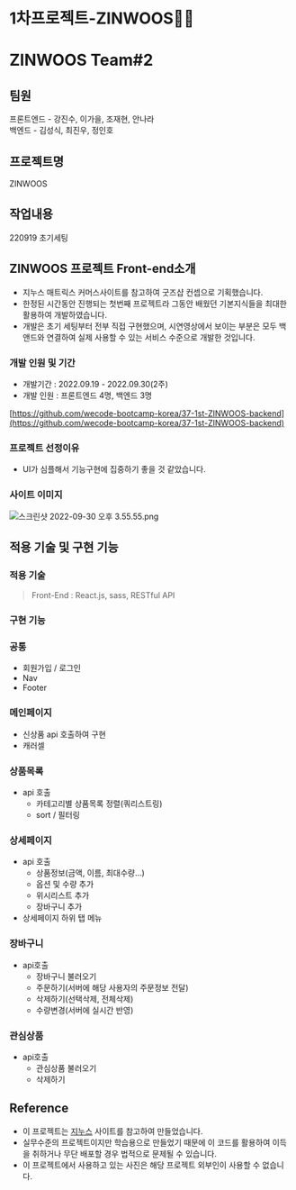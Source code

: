 # 1차프로젝트-ZINWOOS👏🏻

# ZINWOOS Team#2

## 팀원

프론트엔드 - 강진수, 이가을, 조재현, 안나라  
백엔드 - 김성식, 최진우, 정인호

## 프로젝트명

ZINWOOS

## 작업내용

220919 초기세팅

## ZINWOOS **프로젝트 Front-end소개**

- 지누스 매트릭스 커머스사이트를 참고하여 굿즈샵 컨셉으로 기획했습니다.
- 한정된 시간동안 진행되는 첫번째 프로젝트라 그동안 배웠던 기본지식들을 최대한 활용하여 개발하였습니다.
- 개발은 초기 세팅부터 전부 직접 구현했으며, 시연영상에서 보이는 부분은 모두 백앤드와 연결하여 실제 사용할 수 있는 서비스 수준으로 개발한 것입니다.

### **개발 인원 및 기간**

- 개발기간 : 2022.09.19 - 2022.09.30(2주)
- 개발 인원 : 프론트엔드 4명, 백엔드 3명

[https://github.com/wecode-bootcamp-korea/37-1st-ZINWOOS-backend](https://github.com/wecode-bootcamp-korea/37-1st-ZINWOOS-backend)

### **프로젝트 선정이유**

- UI가 심플해서 기능구현에 집중하기 좋을 것 같았습니다.

### 사이트 이미지

![스크린샷 2022-09-30 오후 3.55.55.png](https://s3-us-west-2.amazonaws.com/secure.notion-static.com/023454a6-869f-41f9-879a-84aa946cb0cc/%EC%8A%A4%ED%81%AC%EB%A6%B0%EC%83%B7_2022-09-30_%EC%98%A4%ED%9B%84_3.55.55.png)

## **적용 기술 및 구현 기능**

### **적용 기술**

> Front-End : React.js, sass, RESTful API

### **구현 기능**

### **공통**

- 회원가입 / 로그인
- Nav
- Footer

### **메인페이지**

- 신상품 api 호출하여 구현
- 캐러셀

### 상품목록

- api 호출
  - 카테고리별 상품목록 정렬(쿼리스트링)
  - sort / 필터링

### 상세페이지

- api 호출
  - 상품정보(금액, 이름, 최대수량…)
  - 옵션 및 수량 추가
  - 위시리스트 추가
  - 장바구니 추가
- 상세페이지 하위 탭 메뉴

### 장바구니

- api호출
  - 장바구니 불러오기
  - 주문하기(서버에 해당 사용자의 주문정보 전달)
  - 삭제하기(선택삭제, 전체삭제)
  - 수량변경(서버에 실시간 반영)

### 관심상품

- api호출
  - 관심상품 불러오기
  - 삭제하기

## **Reference**

- 이 프로젝트는 [지누스](https://www.zinus.co.kr/) 사이트를 참고하여 만들었습니다.
- 실무수준의 프로젝트이지만 학습용으로 만들었기 때문에 이 코드를 활용하여 이득을 취하거나 무단 배포할 경우 법적으로 문제될 수 있습니다.
- 이 프로젝트에서 사용하고 있는 사진은 해당 프로젝트 외부인이 사용할 수 없습니다.
